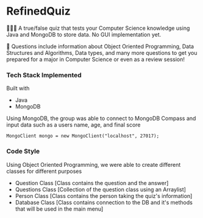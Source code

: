 # RefinedQuiz
👨🏾‍💻 A true/false quiz that tests your Computer Science knowledge using Java and MongoDB to store data. No GUI implementation yet.

📝 Questions include information about Object Oriented Programming, Data Structures and Algorithms, Data types, and many more questions to get you prepared for a major in Computer Science or even as a review session!

### Tech Stack Implemented
Built with
* Java
* MongoDB

Using MongoDB, the group was able to connect to MongoDB Compass and input data such as a users name, age, and final score

`MongoClient mongo = new MongoClient("localhost", 27017);`

### Code Style
Using Object Oriented Programming, we were able to create different classes for different purposes
* Question Class [Class contains the question and the answer]
* Questions Class [Collection of the question class using an Arraylist]
* Person Class [Class contains the person taking the quiz's information]
* Database Class [Class contains connection to the DB and it's methods that will be used in the main menu]
